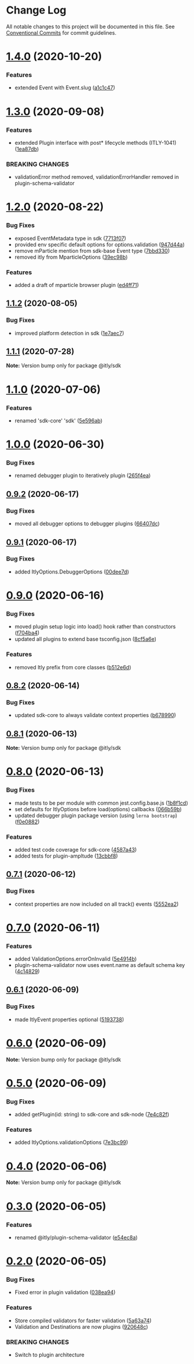 # Change Log

All notable changes to this project will be documented in this file.
See [Conventional Commits](https://conventionalcommits.org) for commit guidelines.

# [1.4.0](https://github.com/iterativelyhq/itly-sdk/compare/v1.3.0...v1.4.0) (2020-10-20)


### Features

* extended Event with Event.slug ([a1c1c47](https://github.com/iterativelyhq/itly-sdk/commit/a1c1c47fdfa70de878588745483cb100c94cddda))





# [1.3.0](https://github.com/iterativelyhq/itly-sdk/compare/v1.2.0...v1.3.0) (2020-09-08)


### Features

* extended Plugin interface with post* lifecycle methods (ITLY-1041) ([1ea87db](https://github.com/iterativelyhq/itly-sdk/commit/1ea87dba2649ffe9c6a850a98d673de0189844fd))


### BREAKING CHANGES

* validationError method removed, validationErrorHandler removed in plugin-schema-validator





# [1.2.0](https://github.com/iterativelyhq/itly-sdk/compare/v1.1.2...v1.2.0) (2020-08-22)


### Bug Fixes

* exposed EventMetadata type in sdk ([7713f07](https://github.com/iterativelyhq/itly-sdk/commit/7713f07bef0d5ee8a1bd3856c2b2e84c0f12a205))
* provided env specific default options for options.validation ([947d44a](https://github.com/iterativelyhq/itly-sdk/commit/947d44afe193416052e828999bc901eb7e7ec809))
* remove mParticle mention from sdk-base Event type ([7bbd330](https://github.com/iterativelyhq/itly-sdk/commit/7bbd330be8d79c641bea1941bca97f0177a70cb3))
* removed itly from MparticleOptions ([39ec98b](https://github.com/iterativelyhq/itly-sdk/commit/39ec98bac3cc25fc211425a746d0e3a5c2b9d181))


### Features

* added a draft of mparticle browser plugin ([ed4ff71](https://github.com/iterativelyhq/itly-sdk/commit/ed4ff71437a51cbcbdb6cfe54960c2c29fae6383))





## [1.1.2](https://github.com/iterativelyhq/itly-sdk/compare/v1.1.1...v1.1.2) (2020-08-05)


### Bug Fixes

* improved platform detection in sdk ([1e7aec7](https://github.com/iterativelyhq/itly-sdk/commit/1e7aec720044ffc0f48f0d60121a557e55b17555))





## [1.1.1](https://github.com/iterativelyhq/itly-sdk/compare/v1.1.0...v1.1.1) (2020-07-28)

**Note:** Version bump only for package @itly/sdk





# [1.1.0](https://github.com/iterativelyhq/itly-sdk/compare/v1.0.0...v1.1.0) (2020-07-06)


### Features

* renamed 'sdk-core' 'sdk' ([5e596ab](https://github.com/iterativelyhq/itly-sdk/commit/5e596ab1656e2659684024e665d8e57cca0ef258))





# [1.0.0](https://github.com/iterativelyhq/itly-sdk/compare/v0.9.2...v1.0.0) (2020-06-30)


### Bug Fixes

* renamed debugger plugin to iteratively plugin ([265f4ea](https://github.com/iterativelyhq/itly-sdk/commit/265f4eabaa1003df6ee0c2c39c38aeb7bca1205a))





## [0.9.2](https://github.com/iterativelyhq/itly-sdk/compare/v0.9.1...v0.9.2) (2020-06-17)


### Bug Fixes

* moved all debugger options to debugger plugins ([66407dc](https://github.com/iterativelyhq/itly-sdk/commit/66407dccee5e54ea0402fdfbdbb592fabb7f3627))





## [0.9.1](https://github.com/iterativelyhq/itly-sdk/compare/v0.9.0...v0.9.1) (2020-06-17)


### Bug Fixes

* added ItlyOptions.DebuggerOptions ([00dee7d](https://github.com/iterativelyhq/itly-sdk/commit/00dee7d7d647f77abf3a31ad97cba7892f6f26e8))





# [0.9.0](https://github.com/iterativelyhq/itly-sdk/compare/v0.8.3...v0.9.0) (2020-06-16)


### Bug Fixes

* moved plugin setup logic into load() hook rather than constructors ([f704ba4](https://github.com/iterativelyhq/itly-sdk/commit/f704ba485fc50967c8f73498230b88f8553768a5))
* updated all plugins to extend base tsconfig.json ([8cf5a6e](https://github.com/iterativelyhq/itly-sdk/commit/8cf5a6e412e23a5a6ad059cd37acb08f5ae552ce))


### Features

* removed Itly prefix from core classes ([b512e6d](https://github.com/iterativelyhq/itly-sdk/commit/b512e6d828cd307b95f879ea9b4d1aa0054494ca))





## [0.8.2](https://github.com/iterativelyhq/itly-sdk/compare/v0.8.1...v0.8.2) (2020-06-14)


### Bug Fixes

* updated sdk-core to always validate context properties ([b678990](https://github.com/iterativelyhq/itly-sdk/commit/b6789909834cb9939289e3c98fb4b202119eb7ed))





## [0.8.1](https://github.com/iterativelyhq/itly-sdk/compare/v0.8.0...v0.8.1) (2020-06-13)

**Note:** Version bump only for package @itly/sdk





# [0.8.0](https://github.com/iterativelyhq/itly-sdk/compare/v0.7.1...v0.8.0) (2020-06-13)


### Bug Fixes

* made tests to be per module with common jest.config.base.js ([1b8f1cd](https://github.com/iterativelyhq/itly-sdk/commit/1b8f1cd968d90a698ecf12d0a3f34dc5cf76cb0b))
* set defaults for ItlyOptions before load(options) callbacks ([066b59b](https://github.com/iterativelyhq/itly-sdk/commit/066b59bf1aaf208f05f800b89e95bb9687361910))
* updated debugger plugin package version (using `lerna bootstrap`) ([f0e0882](https://github.com/iterativelyhq/itly-sdk/commit/f0e088239c2d9f3cd58ace1b1119ba56c56ede01))


### Features

* added test code coverage for sdk-core ([4587a43](https://github.com/iterativelyhq/itly-sdk/commit/4587a43e4aa36a5143e306283537b1f343aca7e9))
* added tests for plugin-ampltude ([13cbbf8](https://github.com/iterativelyhq/itly-sdk/commit/13cbbf8ec7c573e4d2007eead6ad18c232884522))





## [0.7.1](https://github.com/iterativelyhq/itly-sdk/compare/v0.7.0...v0.7.1) (2020-06-12)


### Bug Fixes

* context properties are now included on all track() events ([5552ea2](https://github.com/iterativelyhq/itly-sdk/commit/5552ea27aea23e0dce26477da91467bf15cddaf5))





# [0.7.0](https://github.com/iterativelyhq/itly-sdk/compare/v0.6.1...v0.7.0) (2020-06-11)


### Features

* added ValidationOptions.errorOnInvalid ([5e4914b](https://github.com/iterativelyhq/itly-sdk/commit/5e4914b07949686838d2b0af2fb70ede03ed07ec))
* plugin-schema-validator now uses event.name as default schema key ([4c14829](https://github.com/iterativelyhq/itly-sdk/commit/4c148290eb2a4fb98bc84a1be85eafd9d26982d4))





## [0.6.1](https://github.com/iterativelyhq/itly-sdk/compare/v0.6.0...v0.6.1) (2020-06-09)


### Bug Fixes

* made ItlyEvent properties optional ([5193738](https://github.com/iterativelyhq/itly-sdk/commit/5193738efcc87aa2236d6dbf6dce1f0c14af61c7))





# [0.6.0](https://github.com/iterativelyhq/itly-sdk/compare/v0.5.0...v0.6.0) (2020-06-09)

**Note:** Version bump only for package @itly/sdk





# [0.5.0](https://github.com/iterativelyhq/itly-sdk/compare/v0.4.0...v0.5.0) (2020-06-09)


### Bug Fixes

* added getPlugin(id: string) to sdk-core and sdk-node ([7e4c82f](https://github.com/iterativelyhq/itly-sdk/commit/7e4c82f115292f6e246200401c61952a87be8168))


### Features

* added ItlyOptions.validationOptions ([7e3bc99](https://github.com/iterativelyhq/itly-sdk/commit/7e3bc998f8a7e1de36bd37a1e3d6cefcf72a6239))





# [0.4.0](https://github.com/iterativelyhq/itly-sdk/compare/v0.3.0...v0.4.0) (2020-06-06)

**Note:** Version bump only for package @itly/sdk





# [0.3.0](https://github.com/iterativelyhq/itly-sdk/compare/v0.2.0...v0.3.0) (2020-06-05)


### Features

* renamed @itly/plugin-schema-validator ([e54ec8a](https://github.com/iterativelyhq/itly-sdk/commit/e54ec8a5b2fb20b8c06aab8db356d002d57c40c5))





# [0.2.0](https://github.com/iterativelyhq/itly-sdk/compare/v0.1.1...v0.2.0) (2020-06-05)


### Bug Fixes

* Fixed error in plugin validation ([038ea94](https://github.com/iterativelyhq/itly-sdk/commit/038ea94f28050055bbd60c061c47cc6af283d639))


### Features

* Store compiled validators for faster validation ([5a63a74](https://github.com/iterativelyhq/itly-sdk/commit/5a63a74cfbb98e21fffe9f8708652ab5185ec7a3))
* Validation and Destinations are now plugins ([920648c](https://github.com/iterativelyhq/itly-sdk/commit/920648c29757a762c9929fbd748ed8ed5e725045))


### BREAKING CHANGES

* Switch to plugin architecture
